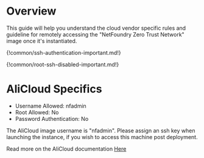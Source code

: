 # Overview

  This guide will help you understand the cloud vendor specific rules and guideline for remotely accessing
  the "NetFoundry Zero Trust Network" image once it's instantiated.

{!common/ssh-authentication-important.md!}

{!common/root-ssh-disabled-important.md!}

# AliCloud Specifics

* Username Allowed: nfadmin
* Root Allowed: No
* Password Authentication: No

The AliCloud image username is "nfadmin". Please assign an ssh key when launching the instance, if you wish to access this machine post deployment.


Read more on the AliCloud documentation [Here](https://www.alibabacloud.com/help/doc-detail/71529.htm)




